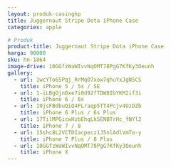 ```yaml
---
layout: produk-casinghp
title: Juggernaut Stripe Dota iPhone Case
categories: apple

# Produk
product-title: Juggernaut Stripe Dota iPhone Case
harga: 90000
sku: hn-1864
image-drive: 10GGfzWaWIvvNqOMT78PgG7KfKy3Oeunh
gallery:
  - url: 1wcYTo65Pqj_RrMqO7xow7qhuYxJgN5CS
    title: iPhone 5 / 5s / SE
  - url: 1-iLBgOjnDxe7i0d92fTDW8IbYKM2if3i
    title: iPhone 6 / 6s
  - url: 19jsFBdbuQiQ4FLraqp5TT4Pcjv4UzDZb
    title: iPhone 6 Plus / 6s Plus
  - url: 17TilMPGicwHzbEhqLk5ENBTrHc_fNYl2
    title: iPhone 7 / 8
  - url: 15shc8L2VCTDIacpecz1J5nlAdlVmTo-y
    title: iPhone 7 Plus / 8 Plus
  - url: 10GGfzWaWIvvNqOMT78PgG7KfKy3Oeunh
    title: iPhone X
---
```

